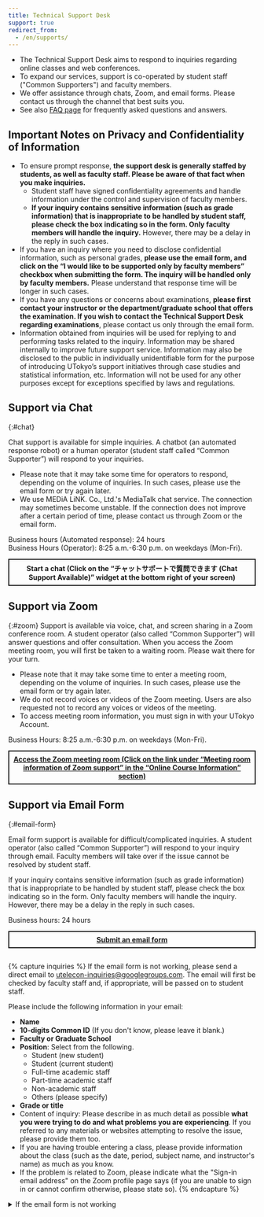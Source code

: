 ```yaml
---
title: Technical Support Desk
support: true
redirect_from:
  - /en/supports/
---
```


* The Technical Support Desk aims to respond to inquiries regarding online classes and web conferences.
* To expand our services, support is co-operated by student staff ("Common Supporters") and faculty members.
* We offer assistance through chats, Zoom, and email forms. Please contact us through the channel that best suits you. 
* See also [FAQ page](/en/faq/) for frequently asked questions and answers.


## Important Notes on Privacy and Confidentiality of Information 

* To ensure prompt response, **the support desk is generally staffed by students, as well as faculty staff. Please be aware of that fact when you make inquiries.**
    * Student staff have signed confidentiality agreements and handle information under the control and supervision of faculty members.
    * **If your inquiry contains sensitive information (such as grade information) that is inappropriate to be handled by student staff, please check the box indicating so in the form. Only faculty members will handle the inquiry.** However, there may be a delay in the reply in such cases.
* If you have an inquiry where you need to disclose confidential information, such as personal grades, **please use the email form, and click on the “I would like to be supported only by faculty members” checkbox when submitting the form. The inquiry will be handled only by faculty members.** Please understand that response time will be longer in such cases. 
* If you have any questions or concerns about examinations, **please first contact your instructor or the department/graduate school that offers the examination. If you wish to contact the Technical Support Desk regarding examinations**, please contact us only through the email form. 
* Information obtained from inquiries will be used for replying to and performing tasks related to the inquiry. Information may be shared internally to improve future support service. Information may also be disclosed to the public in individually unidentifiable form for the purpose of introducing UTokyo’s support initiatives through case studies and statistical information, etc. Information will not be used for any other purposes except for exceptions specified by laws and regulations.

## Support via Chat
{:#chat}

Chat support is available for simple inquiries. A chatbot (an automated response robot) or a human operator (student staff called “Common Supporter”) will respond to your inquiries.

* Please note that it may take some time for operators to respond, depending on the volume of inquiries. In such cases, please use the email form or try again later. 
* We use MEDiA LiNK. Co., Ltd.'s MediaTalk chat service. The connection may sometimes become unstable. If the connection does not improve after a certain period of time, please contact us through Zoom or the email form. 

<div>Business hours (Automated response): 24 hours</div>
<div>Business Hours (Operator): 8:25 a.m.-6:30 p.m. on weekdays (Mon-Fri).</div>

<div style="border: 2px solid currentcolor; margin: 1em 0 2em; padding: 0.5em; font-weight: bold; text-align: center;">
Start a chat (Click on the “チャットサポートで質問できます (Chat Support Available)” widget at the bottom right of your screen)
</div>


## Support via Zoom
{:#zoom}
Support is available via voice, chat, and screen sharing in a Zoom conference room. A student operator (also called “Common Supporter”) will answer questions and offer consultation.
When you access the Zoom meeting room, you will first be taken to a waiting room. Please wait there for your turn.
* Please note that it may take some time to enter a meeting room, depending on the volume of inquiries. In such cases, please use the email form or try again later. 
* We do not record voices or videos of the Zoom meeting. Users are also requested not to record any voices or videos of the meeting.
* To access meeting room information, you must sign in with your UTokyo Account.

<div>Business Hours: 8:25 a.m.-6:30 p.m. on weekdays (Mon-Fri).</div>

<div style="border: 2px solid currentcolor; margin: 1em 0 2em; padding: 0.5em; font-weight: bold; text-align: center;">
<a href="https://itc-lms.ecc.u-tokyo.ac.jp/lms/course?idnumber=20197J919010V02">Access the Zoom meeting room (Click on the link under “Meeting room information of Zoom support” in the “Online Course Information” section)</a> 
</div>


## Support via Email Form
{:#email-form}

Email form support is available for difficult/complicated inquiries. A student operator (also called “Common Supporter”) will respond to your inquiry through email. Faculty members will take over if the issue cannot be resolved by student staff.

If your inquiry contains sensitive information (such as grade information) that is inappropriate to be handled by student staff, please check the box indicating so in the form. Only faculty members will handle the inquiry. However, there may be a delay in the reply in such cases.

<div>Business hours: 24 hours</div>

<div style="border: 2px solid currentcolor; margin: 1em 0 2em; padding: 0.5em; font-weight: bold; text-align: center;">
<a href="https://forms.gle/AQevtbkCgRvn6wc39">Submit an email form</a>
</div>


{% capture inquiries %}
If the email form is not working, please send a direct email to utelecon-inquiries@googlegroups.com. The email will first be checked by faculty staff and, if appropriate, will be passed on to student staff.

Please include the following information in your email:

- **Name**
- **10-digits Common ID** (If you don't know, please leave it blank.)
- **Faculty or Graduate School**
- **Position**: Select from the following.
    - Student (new student)
    - Student (current student)
    - Full-time academic staff
    - Part-time academic staff
    - Non-academic staff
    - Others (please specify)
- **Grade or title**
- Content of inquiry: Please describe in as much detail as possible **what you were trying to do and what problems you are experiencing**. If you referred to any materials or websites attempting to resolve the issue, please provide them too.
- If you are having trouble entering a class, please provide information about the class (such as the date, period, subject name, and instructor's name) as much as you know.
- If the problem is related to Zoom, please indicate what the "Sign-in email address" on the Zoom profile page says (if you are unable to sign in or cannot confirm otherwise, please state so).
{% endcapture %}

<details>
<summary>If the email form is not working</summary>
{{ inquiries | markdownify }}
</details>
